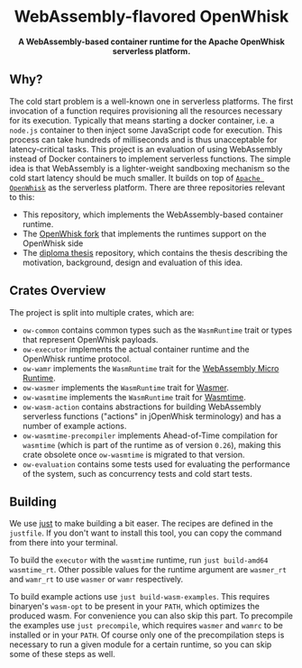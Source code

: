 <div align="center">
  <h1><b>W</b>ebAssembly-flavored <b>O</b>pen<b>W</b>hisk</h1>

<strong>A WebAssembly-based container runtime for the Apache OpenWhisk serverless platform.</strong>

</div>

## Why?

The cold start problem is a well-known one in serverless platforms. The first invocation of a function requires provisioning all the resources necessary for its execution. Typically that means starting a docker container, i.e. a `node.js` container to then inject some JavaScript code for execution. This process can take hundreds of milliseconds and is thus unacceptable for latency-critical tasks. This project is an evaluation of using WebAssembly instead of Docker containers to implement serverless functions. The simple idea is that WebAssembly is a lighter-weight sandboxing mechanism so the cold start latency should be much smaller. It builds on top of [`Apache OpenWhisk`](https://github.com/apache/openwhisk) as the serverless platform. There are three repositories relevant to this:

- This repository, which implements the WebAssembly-based container runtime.
- The [OpenWhisk fork](https://github.com/PhilippGackstatter/openwhisk/tree/invoker-wasm) that implements the runtimes support on the OpenWhisk side
- The [diploma thesis](https://github.com/PhilippGackstatter/diploma-thesis/) repository, which contains the thesis describing the motivation, background, design and evaluation of this idea.

## Crates Overview

The project is split into multiple crates, which are:

- `ow-common` contains common types such as the `WasmRuntime` trait or types that represent OpenWhisk payloads.
- `ow-executor` implements the actual container runtime and the OpenWhisk runtime protocol.
- `ow-wamr` implements the `WasmRuntime` trait for the [WebAssembly Micro Runtime](https://github.com/bytecodealliance/wasm-micro-runtime/).
- `ow-wasmer` implements the `WasmRuntime` trait for [Wasmer](https://github.com/wasmerio/wasmer).
- `ow-wasmtime` implements the `WasmRuntime` trait for [Wasmtime](https://github.com/bytecodealliance/wasmtime).
- `ow-wasm-action` contains abstractions for building WebAssembly serverless functions ("actions" in jOpenWhisk terminology) and has a number of example actions.
- `ow-wasmtime-precompiler` implements Ahead-of-Time compilation for `wasmtime` (which is part of the runtime as of version `0.26`), making this crate obsolete once `ow-wasmtime` is migrated to that version.
- `ow-evaluation` contains some tests used for evaluating the performance of the system, such as concurrency tests and cold start tests.

## Building

We use [just](https://github.com/casey/just) to make building a bit easer. The recipes are defined in the `justfile`. If you don't want to install this tool, you can copy the command from there into your terminal.

To build the `executor` with the `wasmtime` runtime, run `just build-amd64 wasmtime_rt`. Other possible values for the runtime argument are `wasmer_rt` and `wamr_rt` to use `wasmer` or `wamr` respectively.

To build example actions use `just build-wasm-examples`. This requires binaryen's `wasm-opt` to be present in your `PATH`, which optimizes the produced wasm. For convenience you can also skip this part. To precompile the examples use `just precompile`, which requires `wasmer` and `wamrc` to be installed or in your `PATH`. Of course only one of the precompilation steps is necessary to run a given module for a certain runtime, so you can skip some of these steps as well.
